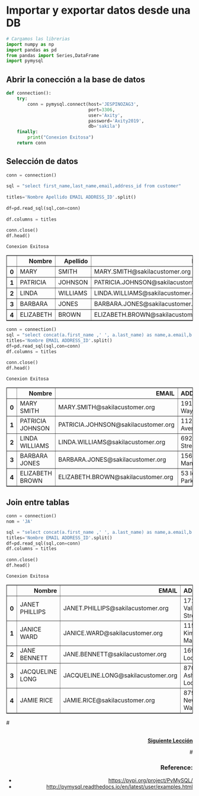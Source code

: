 # Importar y exportar datos desde una DB


```python
# Cargamos las librerias
import numpy as np
import pandas as pd
from pandas import Series,DataFrame
import pymysql
```

## Abrir la conección a la base de datos


```python
def connection():
    try:
        conn = pymysql.connect(host='JESPINOZAG3',
                               port=3306,
                               user='Axity',
                               password='Axity2019',
                               db='sakila')
    finally:
        print("Conexion Exitosa")
    return conn   
```

## Selección de datos 


```python
conn = connection()
    
sql = "select first_name,last_name,email,address_id from customer"
        
titles='Nombre Apellido EMAIL ADDRESS_ID'.split()
        
df=pd.read_sql(sql,con=conn)
        
df.columns = titles
           
conn.close()
df.head()
```

    Conexion Exitosa
    




<div>
<style scoped>
    .dataframe tbody tr th:only-of-type {
        vertical-align: middle;
    }

    .dataframe tbody tr th {
        vertical-align: top;
    }

    .dataframe thead th {
        text-align: right;
    }
</style>
<table border="1" class="dataframe">
  <thead>
    <tr style="text-align: right;">
      <th></th>
      <th>Nombre</th>
      <th>Apellido</th>
      <th>EMAIL</th>
      <th>ADDRESS_ID</th>
    </tr>
  </thead>
  <tbody>
    <tr>
      <th>0</th>
      <td>MARY</td>
      <td>SMITH</td>
      <td>MARY.SMITH@sakilacustomer.org</td>
      <td>5</td>
    </tr>
    <tr>
      <th>1</th>
      <td>PATRICIA</td>
      <td>JOHNSON</td>
      <td>PATRICIA.JOHNSON@sakilacustomer.org</td>
      <td>6</td>
    </tr>
    <tr>
      <th>2</th>
      <td>LINDA</td>
      <td>WILLIAMS</td>
      <td>LINDA.WILLIAMS@sakilacustomer.org</td>
      <td>7</td>
    </tr>
    <tr>
      <th>3</th>
      <td>BARBARA</td>
      <td>JONES</td>
      <td>BARBARA.JONES@sakilacustomer.org</td>
      <td>8</td>
    </tr>
    <tr>
      <th>4</th>
      <td>ELIZABETH</td>
      <td>BROWN</td>
      <td>ELIZABETH.BROWN@sakilacustomer.org</td>
      <td>9</td>
    </tr>
  </tbody>
</table>
</div>




```python
conn = connection()
sql = "select concat(a.first_name ,' ', a.last_name) as name,a.email,b.address from customer a join address b on a.address_id = b.address_id"
titles='Nombre EMAIL ADDRESS_ID'.split()
df=pd.read_sql(sql,con=conn)
df.columns = titles
            
conn.close()
df.head()
```

    Conexion Exitosa
    




<div>
<style scoped>
    .dataframe tbody tr th:only-of-type {
        vertical-align: middle;
    }

    .dataframe tbody tr th {
        vertical-align: top;
    }

    .dataframe thead th {
        text-align: right;
    }
</style>
<table border="1" class="dataframe">
  <thead>
    <tr style="text-align: right;">
      <th></th>
      <th>Nombre</th>
      <th>EMAIL</th>
      <th>ADDRESS_ID</th>
    </tr>
  </thead>
  <tbody>
    <tr>
      <th>0</th>
      <td>MARY SMITH</td>
      <td>MARY.SMITH@sakilacustomer.org</td>
      <td>1913 Hanoi Way</td>
    </tr>
    <tr>
      <th>1</th>
      <td>PATRICIA JOHNSON</td>
      <td>PATRICIA.JOHNSON@sakilacustomer.org</td>
      <td>1121 Loja Avenue</td>
    </tr>
    <tr>
      <th>2</th>
      <td>LINDA WILLIAMS</td>
      <td>LINDA.WILLIAMS@sakilacustomer.org</td>
      <td>692 Joliet Street</td>
    </tr>
    <tr>
      <th>3</th>
      <td>BARBARA JONES</td>
      <td>BARBARA.JONES@sakilacustomer.org</td>
      <td>1566 Inegl Manor</td>
    </tr>
    <tr>
      <th>4</th>
      <td>ELIZABETH BROWN</td>
      <td>ELIZABETH.BROWN@sakilacustomer.org</td>
      <td>53 Idfu Parkway</td>
    </tr>
  </tbody>
</table>
</div>



## Join entre tablas


```python
conn = connection()
nom = 'JA'

sql = "select concat(a.first_name ,' ', a.last_name) as name,a.email,b.address from customer a join address b on a.address_id = b.address_id where first_name like '"+ nom +"%'"
titles='Nombre EMAIL ADDRESS_ID'.split()
df=pd.read_sql(sql,con=conn)
df.columns = titles
            
conn.close()
df.head()
```

    Conexion Exitosa
    




<div>
<style scoped>
    .dataframe tbody tr th:only-of-type {
        vertical-align: middle;
    }

    .dataframe tbody tr th {
        vertical-align: top;
    }

    .dataframe thead th {
        text-align: right;
    }
</style>
<table border="1" class="dataframe">
  <thead>
    <tr style="text-align: right;">
      <th></th>
      <th>Nombre</th>
      <th>EMAIL</th>
      <th>ADDRESS_ID</th>
    </tr>
  </thead>
  <tbody>
    <tr>
      <th>0</th>
      <td>JANET PHILLIPS</td>
      <td>JANET.PHILLIPS@sakilacustomer.org</td>
      <td>1718 Valencia Street</td>
    </tr>
    <tr>
      <th>1</th>
      <td>JANICE WARD</td>
      <td>JANICE.WARD@sakilacustomer.org</td>
      <td>1150 Kimchon Manor</td>
    </tr>
    <tr>
      <th>2</th>
      <td>JANE BENNETT</td>
      <td>JANE.BENNETT@sakilacustomer.org</td>
      <td>1692 Ede Loop</td>
    </tr>
    <tr>
      <th>3</th>
      <td>JACQUELINE LONG</td>
      <td>JACQUELINE.LONG@sakilacustomer.org</td>
      <td>870 Ashqelon Loop</td>
    </tr>
    <tr>
      <th>4</th>
      <td>JAMIE RICE</td>
      <td>JAMIE.RICE@sakilacustomer.org</td>
      <td>879 Newcastle Way</td>
    </tr>
  </tbody>
</table>
</div>



#<div style="text-align: right">    
 [**Siguiente Lección**](Lecci%C3%B3n%2008%20-%20Procesamiento_Datos.ipynb)    
<div/>#
 

### Reference:

- https://pypi.org/project/PyMySQL/
- http://pymysql.readthedocs.io/en/latest/user/examples.html
